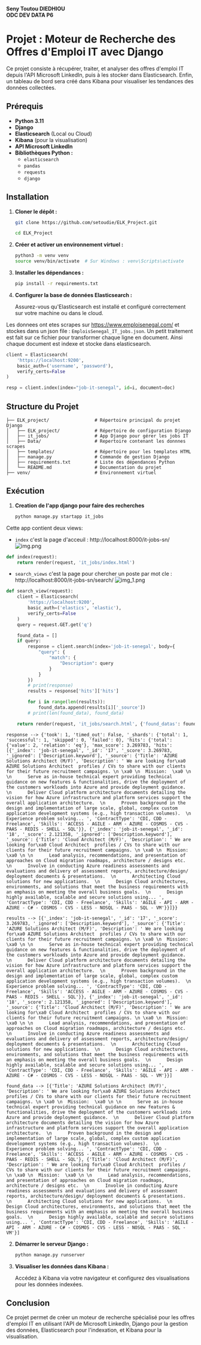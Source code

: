**Seny Toutou DIEDHIOU** \
**ODC DEV DATA P6**

# Projet : Moteur de Recherche des Offres d'Emploi IT avec Django

Ce projet consiste à récupérer, traiter, et analyser des offres d'emploi IT depuis l'API Microsoft LinkedIn, puis à les stocker dans Elasticsearch. Enfin, un tableau de bord sera créé dans Kibana pour visualiser les tendances des données collectées.

## Prérequis

- **Python 3.11**
- **Django**
- **Elasticsearch** (Local ou Cloud)
- **Kibana** (pour la visualisation)
- **API Microsoft LinkedIn**
- **Bibliothèques Python :**
  - `elasticsearch`
  - `pandas`
  - `requests`
  - `django`

## Installation

1. **Cloner le dépôt :**

   ```bash
   git clone https://github.com/setoudie/ELK_Project.git

   cd ELK_Project
   ```

2. **Créer et activer un environnement virtuel :**

   ```bash
   python3 -m venv venv
   source venv/bin/activate  # Sur Windows : venv\Scripts\activate
   ```

3. **Installer les dépendances :**

   ```bash
   pip install -r requirements.txt
   ```

4. **Configurer la base de données Elasticsearch :**

   Assurez-vous qu'Elasticsearch est installé et configuré correctement sur votre machine ou dans le cloud.

Les donnees ont etes scrapes sur https://www.emploisenegal.com/ et stockes dans un json file : `EmploisSenegal_IT_jobs.json`. Un petit traitement est fait sur ce fichier pour transformer chaque ligne en document. Ainsi chaque document est indexe et stocke dans elasticsearch.
```python
client = Elasticsearch(
    'https://localhost:9200',
    basic_auth=('username', 'password'),
    verify_certs=False
)

resp = client.index(index="job-it-senegal", id=i, document=doc)
```

## Structure du Projet

```
├── ELK_project/                 # Répertoire principal du projet Django
│   ├── ELK_project/             # Répertoire de configuration Django
│   ├── it_jobs/                 # App Django pour gérer les jobs IT
│   ├── Data/                    # Repertoire contenant les donnnes scrapes
│   ├── templates/               # Répertoire pour les templates HTML
│   ├── manage.py                # Commande de gestion Django
│   ├── requirements.txt         # Liste des dépendances Python
│   └── README.md                # Documentation du projet
├── venv/                        # Environnement virtuel
```

## Exécution
1. **Creation de l'app django pour faire des recherches**

   ```bash
   python manage.py startapp it_jobs

   ```
Cette app contient deux views: 
* `index` c'est la page d'acceuil : http://localhost:8000/it-jobs-sn/
![img.png](img.png)
```python
def index(request):
    return render(request, 'it_jobs/index.html')
```
* `search_views` c'est la page pour chercher un poste par mot cle : http://localhost:8000/it-jobs-sn/search/
![img_1.png](img_1.png)
```python
def search_view(request):
    client = Elasticsearch(
        'https://localhost:9200',
        basic_auth=('elastics', 'elastic'),
        verify_certs=False
    )
    query = request.GET.get('q')

    found_data = []
    if query:
        response = client.search(index='job-it-senegal', body={
            "query": {
                "match": {
                    "Description": query
                }
            }
        })
        # print(response)
        results = response['hits']['hits']

        for i in range(len(results)):
            found_data.append(results[i]['_source'])
        # print(len(found_data), found_data)

    return render(request, 'it_jobs/search.html', {'found_datas': found_data})

```
```text
response --> {'took': 1, 'timed_out': False, '_shards': {'total': 1, 'successful': 1, 'skipped': 0, 'failed': 0}, 'hits': {'total': {'value': 2, 'relation': 'eq'}, 'max_score': 3.269783, 'hits': [{'_index': 'job-it-senegal', '_id': '17', '_score': 3.269783, '_ignored': ['Description.keyword'], '_source': {'Title': 'AZURE Solutions Architect (M/F)', 'Description': ' We are looking for\xa0 AZURE Solutions Architect  profiles / CVs to share with our clients for their future recruitment campaigns. \n \xa0 \n  Mission:  \xa0 \n \n      Serve as in-house technical expert providing technical guidance on new features & functionalities, drive the deployment of the customers workloads into Azure and provide deployment guidance.  \n      Deliver Cloud platform architecture documents detailing the vision for how Azure infrastructure and platform services support the overall application architecture.  \n      Proven background in the design and implementation of large scale, global, complex custom application development systems (e.g., high transaction volumes).  \n      Experience problem solving... ', 'ContractType': 'CDI, CDD - Freelance', 'Skills': 'ACCESS - AGILE - ARM - AZURE - COSMOS - CVS - PAAS - REDIS - SHELL - SQL'}}, {'_index': 'job-it-senegal', '_id': '18', '_score': 2.121358, '_ignored': ['Description.keyword'], '_source': {'Title': 'Cloud Architect (M/F)', 'Description': ' We are looking for\xa0 Cloud Architect  profiles / CVs to share with our clients for their future recruitment campaigns. \n \xa0 \n  Mission:  \xa0 \n \n      Lead analysis, recommendations, and presentation of approaches on Cloud migration roadmaps, architecture / designs etc.  \n      Involve in conducting Azure readiness assessments and evaluations and delivery of assessment reports, architecture/design/ deployment documents & presentations.  \n      Architecting Cloud solutions for new applications.  \n      Design Cloud architectures, environments, and solutions that meet the business requirements with an emphasis on meeting the overall business goals.  \n      Design highly available, scalable and secure solutions using... ', 'ContractType': 'CDI, CDD - Freelance', 'Skills': 'AGILE - API - ARM - AZURE - C# - COSMOS - CVS - LESS - NOSQL - PAAS - SQL - VM'}}]}}

results --> [{'_index': 'job-it-senegal', '_id': '17', '_score': 3.269783, '_ignored': ['Description.keyword'], '_source': {'Title': 'AZURE Solutions Architect (M/F)', 'Description': ' We are looking for\xa0 AZURE Solutions Architect  profiles / CVs to share with our clients for their future recruitment campaigns. \n \xa0 \n  Mission:  \xa0 \n \n      Serve as in-house technical expert providing technical guidance on new features & functionalities, drive the deployment of the customers workloads into Azure and provide deployment guidance.  \n      Deliver Cloud platform architecture documents detailing the vision for how Azure infrastructure and platform services support the overall application architecture.  \n      Proven background in the design and implementation of large scale, global, complex custom application development systems (e.g., high transaction volumes).  \n      Experience problem solving... ', 'ContractType': 'CDI, CDD - Freelance', 'Skills': 'ACCESS - AGILE - ARM - AZURE - COSMOS - CVS - PAAS - REDIS - SHELL - SQL'}}, {'_index': 'job-it-senegal', '_id': '18', '_score': 2.121358, '_ignored': ['Description.keyword'], '_source': {'Title': 'Cloud Architect (M/F)', 'Description': ' We are looking for\xa0 Cloud Architect  profiles / CVs to share with our clients for their future recruitment campaigns. \n \xa0 \n  Mission:  \xa0 \n \n      Lead analysis, recommendations, and presentation of approaches on Cloud migration roadmaps, architecture / designs etc.  \n      Involve in conducting Azure readiness assessments and evaluations and delivery of assessment reports, architecture/design/ deployment documents & presentations.  \n      Architecting Cloud solutions for new applications.  \n      Design Cloud architectures, environments, and solutions that meet the business requirements with an emphasis on meeting the overall business goals.  \n      Design highly available, scalable and secure solutions using... ', 'ContractType': 'CDI, CDD - Freelance', 'Skills': 'AGILE - API - ARM - AZURE - C# - COSMOS - CVS - LESS - NOSQL - PAAS - SQL - VM'}}]

found_data --> [{'Title': 'AZURE Solutions Architect (M/F)', 'Description': ' We are looking for\xa0 AZURE Solutions Architect  profiles / CVs to share with our clients for their future recruitment campaigns. \n \xa0 \n  Mission:  \xa0 \n \n      Serve as in-house technical expert providing technical guidance on new features & functionalities, drive the deployment of the customers workloads into Azure and provide deployment guidance.  \n      Deliver Cloud platform architecture documents detailing the vision for how Azure infrastructure and platform services support the overall application architecture.  \n      Proven background in the design and implementation of large scale, global, complex custom application development systems (e.g., high transaction volumes).  \n      Experience problem solving... ', 'ContractType': 'CDI, CDD - Freelance', 'Skills': 'ACCESS - AGILE - ARM - AZURE - COSMOS - CVS - PAAS - REDIS - SHELL - SQL'}, {'Title': 'Cloud Architect (M/F)', 'Description': ' We are looking for\xa0 Cloud Architect  profiles / CVs to share with our clients for their future recruitment campaigns. \n \xa0 \n  Mission:  \xa0 \n \n      Lead analysis, recommendations, and presentation of approaches on Cloud migration roadmaps, architecture / designs etc.  \n      Involve in conducting Azure readiness assessments and evaluations and delivery of assessment reports, architecture/design/ deployment documents & presentations.  \n      Architecting Cloud solutions for new applications.  \n      Design Cloud architectures, environments, and solutions that meet the business requirements with an emphasis on meeting the overall business goals.  \n      Design highly available, scalable and secure solutions using... ', 'ContractType': 'CDI, CDD - Freelance', 'Skills': 'AGILE - API - ARM - AZURE - C# - COSMOS - CVS - LESS - NOSQL - PAAS - SQL - VM'}]

```
2. **Démarrer le serveur Django :**

   ```bash
   python manage.py runserver
   ```


3. **Visualiser les données dans Kibana :**

   Accédez à Kibana via votre navigateur et configurez des visualisations pour les données indexées.

## Conclusion

Ce projet permet de créer un moteur de recherche spécialisé pour les offres d'emploi IT en utilisant l'API de Microsoft LinkedIn, Django pour la gestion des données, Elasticsearch pour l'indexation, et Kibana pour la visualisation.
```